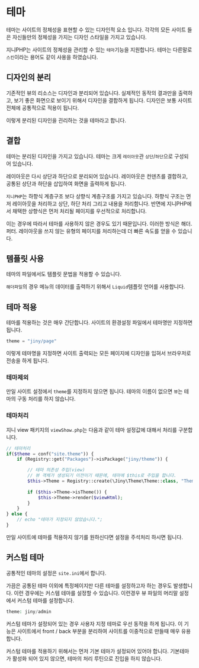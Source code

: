 # 테마
테마는 사이트의 정체성을 표현할 수 있는 디자인적 요소 입니다. 각각의 모든 사이트 들은 자신들만의 정체성을 가지는 디자인 스타일을 가지고 있습니다.

지니PHP는 사이트의 정체성을 관리할 수 있는 `테마`기능을 지원합니다. 테마는 다른말로 `스킨`이라는 용어도 같이 사용을 하였습니다. 

## 디자인의 분리
기존적인 뷰의 리소스는 디자인과 분리되어 있습니다. 실제적인 동작의 결과만을 출력하고, 보기 좋은 화면으로 보이기 위해서 디자인을 결합하게 됩니다.
디자인은 보통 사이트 전체에 공통적으로 적용이 됩니다.

이렇게 분리된 디자인을 괸리하는 것을 테마라고 합니다.

## 결합
테마는 분리된 디자인을 가지고 있습니다. 테마는 크게 `레이아웃`관 `상단`/`하단`으로 구성되어 있습니다. 

레이아웃은 다시 상단과 하단으로 분리되어 있습니다.
레이아웃은 컨덴츠를 결합하고, 공통된 상단과 하단을 삽입하여 화면을 출력하게 됩니다.

`지니PHP`는 하향식 계층구조 보다 상향식 계층구조를 가지고 있습니다.
하향식 구조는 먼저 레이아웃을 처리하고 상단, 하단 처리 그리고 내용을 처리함니다.
반면에 지니PHP에서 채택한 상향식은 먼저 처리될 페이지를 우선적으로 처리합니다.

이는 경우에 따라서 테마를 사용하지 않은 경우도 있기 때문입니다.
이러한 방식은 해더. 퍼터. 레이아웃을 쓰지 않는 유형의 페이지를 처리하는데 더 빠른 속도를 얻을 수 있습니다.


## 템플릿 사용
테마의 파일에서도 템플릿 문법을 적용할 수 있습니다.

`해더파일`의 경우 메뉴의 데이터를 출력하기 위해서 `Liquid`템플릿 언어를 사용합니다.


## 테마 적용
테마를 적용하는 것은 매우 간단합니다. 사이트의 환경설정 파일에서 테마명만 지정하면 됩니다.

```php
theme = "jiny/page"
```
이렇게 테마명을 지정하면 사이트 출력되는 모든 페이지에 디자인을 입혀서 브라우저로 전송을 하게 됩니다.

### 테마제외
만일 사이트 설정에서 `theme`를 지정하지 않으면 됩니다.
테마의 이름이 없으면 `뷰`는 테마의 구동 처리를 하지 않습니다.

### 테마처리
지니 view 패키지의 `viewShow.php`는 다음과 같이 테마 설정값에 대해서 처리를 구분합니다.

```php
// 테마처리
if($theme = conf("site.theme")) {
    if (Registry::get("Packages")->isPackage("jiny/theme")) {

        // 테마 의존성 주입(view)
        // 뷰 객체가 생성되기 이전이기 때문에, 테마에 $this로 주입을 합니다.
        $this->Theme = Registry::create(\Jiny\Theme\Theme::class, "Theme", $this);
        
        if ($this->Theme->isTheme()) {
            $this->Theme->render($viewHtml);        
        }
    }
} else {
    // echo "테마가 지정되지 않았습니다.";
}
```

만일 사이트에 테마를 적용하지 않기를 원하신다면 설정을 주석처리 하시면 됩니다.



## 커스텀 테마
공통적인 테마의 설정은 `site.ini`에서 합니다. 

가끔은 공통된 테마 이외에 특정페이지만 다른 테마를 설정하고자 하는 경우도 발생합니다. 이런 경우에는 커스템 테마를 설정할 수 있습니다.
이런경우 뷰 파일의 머리말 설정에서 커스텀 테마를 설정합니다.

```php
theme: jiny/admin
```

커스텀 테마가 설정되어 있는 경우 사용자 지정 테마로 우선 동작을 하게 됩니다. 
이 기능은 사이트에서 front / back 부분을 분리하여 사이트를 이중적으로 만들때 매우 유용합니다.

커스텀 테마를 적용하기 위해서는 먼저 기본 테마가 설정되어 있어야 합니다. 
기본테마가 활성화 되어 있지 않으면, 테마의 처리 루틴으로 진입을 하지 않습니다.
